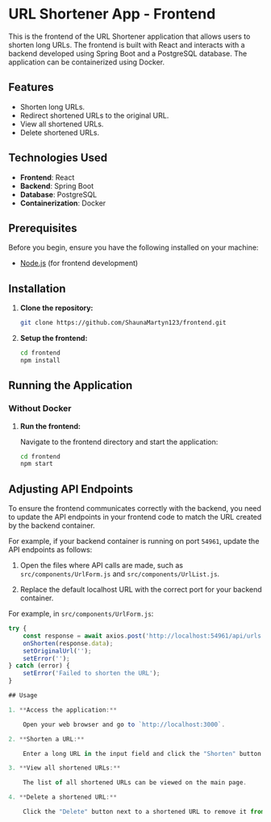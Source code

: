 # URL Shortener App - Frontend

This is the frontend of the URL Shortener application that allows users to shorten long URLs. The frontend is built with React and interacts with a backend developed using Spring Boot and a PostgreSQL database. The application can be containerized using Docker.

## Features
- Shorten long URLs.
- Redirect shortened URLs to the original URL.
- View all shortened URLs.
- Delete shortened URLs.

## Technologies Used
- **Frontend**: React
- **Backend**: Spring Boot
- **Database**: PostgreSQL
- **Containerization**: Docker

## Prerequisites
Before you begin, ensure you have the following installed on your machine:
- [Node.js](https://nodejs.org/) (for frontend development)

## Installation
1. **Clone the repository:**

    ```bash
    git clone https://github.com/ShaunaMartyn123/frontend.git
    ```

2. **Setup the frontend:**

    ```bash
    cd frontend
    npm install
    ```

## Running the Application

### Without Docker

1. **Run the frontend:**

    Navigate to the frontend directory and start the application:

    ```bash
    cd frontend
    npm start
    ```

## Adjusting API Endpoints

To ensure the frontend communicates correctly with the backend, you need to update the API endpoints in your frontend code to match the URL created by the backend container. 

For example, if your backend container is running on port `54961`, update the API endpoints as follows:

1. Open the files where API calls are made, such as `src/components/UrlForm.js` and `src/components/UrlList.js`.

2. Replace the default localhost URL with the correct port for your backend container. 

For example, in `src/components/UrlForm.js`:

```javascript
try {
    const response = await axios.post('http://localhost:54961/api/urls', null, { params: { originalUrl } });
    onShorten(response.data);
    setOriginalUrl('');
    setError('');
} catch (error) {
    setError('Failed to shorten the URL');
}

## Usage

1. **Access the application:**

    Open your web browser and go to `http://localhost:3000`.

2. **Shorten a URL:**

    Enter a long URL in the input field and click the "Shorten" button. The shortened URL will be displayed.

3. **View all shortened URLs:**

    The list of all shortened URLs can be viewed on the main page.

4. **Delete a shortened URL:**

    Click the "Delete" button next to a shortened URL to remove it from the list.



